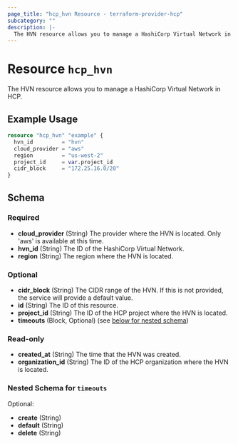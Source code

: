 ```yaml
---
page_title: "hcp_hvn Resource - terraform-provider-hcp"
subcategory: ""
description: |-
  The HVN resource allows you to manage a HashiCorp Virtual Network in HCP.
---
```


# Resource `hcp_hvn`

The HVN resource allows you to manage a HashiCorp Virtual Network in HCP.

## Example Usage

```terraform
resource "hcp_hvn" "example" {
  hvn_id         = "hvn"
  cloud_provider = "aws"
  region         = "us-west-2"
  project_id     = var.project_id
  cidr_block     = "172.25.16.0/20"
}
```

## Schema

### Required

- **cloud_provider** (String) The provider where the HVN is located. Only 'aws' is available at this time.
- **hvn_id** (String) The ID of the HashiCorp Virtual Network.
- **region** (String) The region where the HVN is located.

### Optional

- **cidr_block** (String) The CIDR range of the HVN. If this is not provided, the service will provide a default value.
- **id** (String) The ID of this resource.
- **project_id** (String) The ID of the HCP project where the HVN is located.
- **timeouts** (Block, Optional) (see [below for nested schema](#nestedblock--timeouts))

### Read-only

- **created_at** (String) The time that the HVN was created.
- **organization_id** (String) The ID of the HCP organization where the HVN is located.

<a id="nestedblock--timeouts"></a>
### Nested Schema for `timeouts`

Optional:

- **create** (String)
- **default** (String)
- **delete** (String)


